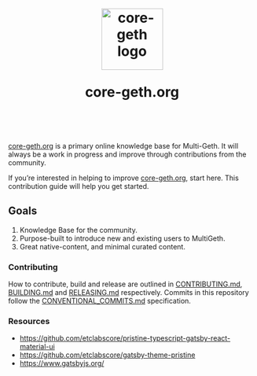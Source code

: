 <h1 align="center" style="margin-top: 1em; margin-bottom: 3em;">
  <p><a href="https://core-geth.org"><img alt="core-geth logo" src="https://user-images.githubusercontent.com/10556209/75510635-429eac80-59b1-11ea-8d58-ad79452bef0e.png" alt="core-geth.org" width="125"></a></p>
  <p>core-geth.org</p>
</h1>

[core-geth.org](https://core-geth.org) is a primary online knowledge base for Multi-Geth. It will always be a work in progress and improve through contributions from the community.

If you’re interested in helping to improve [core-geth.org](https://core-geth.org), start here. This contribution guide will help you get started.

## Goals

1. Knowledge Base for the community.
2. Purpose-built to introduce new and existing users to MultiGeth.
3. Great native-content, and minimal curated content.


### Contributing

How to contribute, build and release are outlined in [CONTRIBUTING.md](CONTRIBUTING.md), [BUILDING.md](BUILDING.md) and [RELEASING.md](RELEASING.md) respectively. Commits in this repository follow the [CONVENTIONAL_COMMITS.md](CONVENTIONAL_COMMITS.md) specification.


### Resources

- https://github.com/etclabscore/pristine-typescript-gatsby-react-material-ui
- https://github.com/etclabscore/gatsby-theme-pristine
- https://www.gatsbyjs.org/
